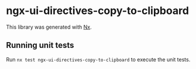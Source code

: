 # ngx-ui-directives-copy-to-clipboard

This library was generated with [Nx](https://nx.dev).

## Running unit tests

Run `nx test ngx-ui-directives-copy-to-clipboard` to execute the unit tests.
